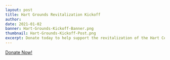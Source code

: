 ```yaml
---
layout: post
title: Hart Grounds Revitalization Kickoff
author:
date: 2021-01-02
banner: Hart-Grounds-Kickoff-Banner.png
thumbnail: Hart-Grounds-Kickoff-Post.png
excerpt: Donate today to help support the revitalization of the Hart Ceremonial Grounds!
---
```


<div class='text-center'><a href="https://unami-lodge-one.square.site/product/revitalize-the-hart-ceremonial-grounds/217?cs=true" class="btn btn-primary mt-3">Donate Now!</a></div>
